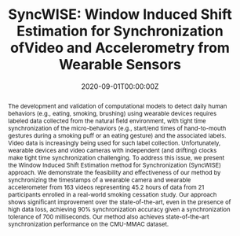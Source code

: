 ---
title: "SyncWISE: Window Induced Shift Estimation for Synchronization ofVideo and Accelerometry from Wearable Sensors"
authors:
- shibo
- nabil
author_notes:
- ""
date: "2020-09-01T00:00:00Z"
doi: "https://dl.acm.org/doi/10.1145/3411824"

# Schedule page publish date (NOT publication's date).
publishDate: "2020-10-11T00:00:00Z"

# Publication type.
# Legend: 0 = Uncategorized; 1 = Conference paper; 2 = Journal article;
# 3 = Preprint / Working Paper; 4 = Report; 5 = Book; 6 = Book section;
# 7 = Thesis; 8 = Patent
publication_types: ["2"]

# Publication name and optional abbreviated publication name.
publication: "2020 ACM International Joint Conference on Pervasive and Ubiquitous Computing (ubicomp 2020)."
publication_short: ""

abstract: "The development and validation of computational models to detect daily human behaviors (e.g., eating, smoking, brushing)
using wearable devices requires labeled data collected from the natural field environment, with tight time synchronization
of the micro-behaviors (e.g., start/end times of hand-to-mouth gestures during a smoking puff or an eating gesture) and
the associated labels. Video data is increasingly being used for such label collection. Unfortunately, wearable devices and
video cameras with independent (and drifting) clocks make tight time synchronization challenging. To address this issue,
we present the Window Induced Shift Estimation method for Synchronization (SyncWISE) approach. We demonstrate the
feasibility and effectiveness of our method by synchronizing the timestamps of a wearable camera and wearable accelerometer
from 163 videos representing 45.2 hours of data from 21 participants enrolled in a real-world smoking cessation study. Our
approach shows significant improvement over the state-of-the-art, even in the presence of high data loss, achieving 90%
synchronization accuracy given a synchronization tolerance of 700 milliseconds. Our method also achieves state-of-the-art
synchronization performance on the CMU-MMAC dataset.
"

# Summary. An optional shortened abstract.
summary: ""


tags:
- health
- wearable
- eating
- sensor
- machinelearning

featured: true

# links:
# - name: ""
#   url: ""
url_pdf: media/papers/68.pdf
url_code: 'https://github.com/HAbitsLab/SyncWISE/'
url_dataset: 'https://doi.org/10.5281/zenodo.4029502'
url_poster: ''
url_project: 'http://syncwiseproject.info/'
url_slides: ''
url_source: 'http://ubicomp.org/ubicomp2020/'
url_video: 'https://www.youtube.com/watch?v=QA1srp0Iv64'

# Featured image
# To use, add an image named `featured.jpg/png` to your page's folder.
image:
  caption: ""
  focal_point: ""
  preview_only: false

# Associated Projects (optional).
#   Associate this publication with one or more of your projects.
#   Simply enter your project's folder or file name without extension.
#   E.g. `internal-project` references `content/project/internal-project/index.md`.
#   Otherwise, set `projects: []`.
projects: [syncwise]

# Slides (optional).
#   Associate this publication with Markdown slides.
#   Simply enter your slide deck's filename without extension.
#   E.g. `slides: "example"` references `content/slides/example/index.md`.
#   Otherwise, set `slides: ""`.
slides: ""
---